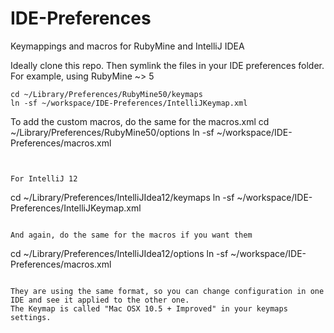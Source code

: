 IDE-Preferences
===============

Keymappings and macros for RubyMine and IntelliJ IDEA

Ideally clone this repo.
Then symlink the files in your IDE preferences folder.
For example, using RubyMine ~> 5

```
cd ~/Library/Preferences/RubyMine50/keymaps
ln -sf ~/workspace/IDE-Preferences/IntelliJKeymap.xml
```

To add the custom macros, do the same for the macros.xml
cd ~/Library/Preferences/RubyMine50/options
ln -sf ~/workspace/IDE-Preferences/macros.xml
```


For IntelliJ 12

```
cd ~/Library/Preferences/IntelliJIdea12/keymaps
ln -sf ~/workspace/IDE-Preferences/IntelliJKeymap.xml
```

And again, do the same for the macros if you want them
```
cd ~/Library/Preferences/IntelliJIdea12/options
ln -sf ~/workspace/IDE-Preferences/macros.xml
```

They are using the same format, so you can change configuration in one IDE and see it applied to the other one.
The Keymap is called "Mac OSX 10.5 + Improved" in your keymaps settings.
